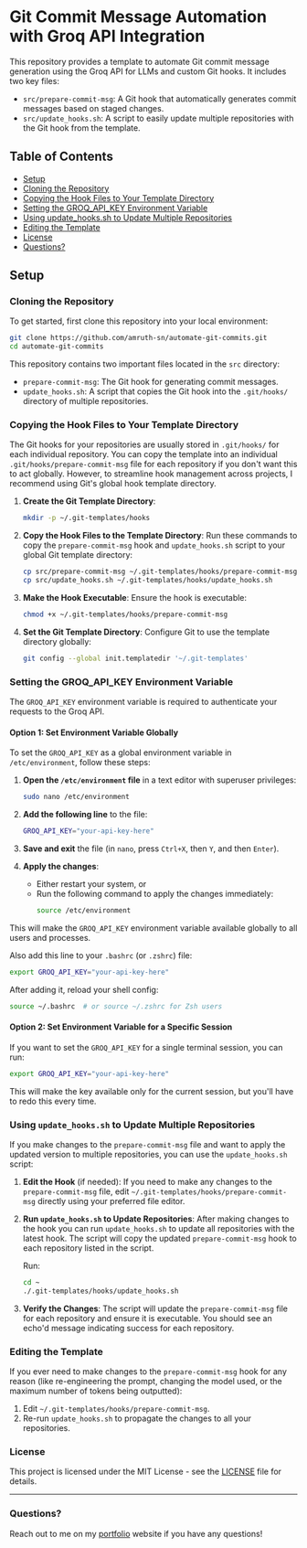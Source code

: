 
# Git Commit Message Automation with Groq API Integration

This repository provides a template to automate Git commit message generation using the Groq API for LLMs and custom Git hooks. It includes two key files:
- `src/prepare-commit-msg`: A Git hook that automatically generates commit messages based on staged changes.
- `src/update_hooks.sh`: A script to easily update multiple repositories with the Git hook from the template.

## Table of Contents
- [Setup](#setup)
- [Cloning the Repository](#cloning-the-repository)
- [Copying the Hook Files to Your Template Directory](#copying-the-hook-files-to-your-template-directory)
- [Setting the GROQ_API_KEY Environment Variable](#setting-the-groq_api_key-environment-variable)
- [Using update_hooks.sh to Update Multiple Repositories](#using-hookssh-to-update-multiple-repositories)
- [Editing the Template](#editing-the-template)
- [License](#license)
- [Questions?](#questions)

## Setup

### Cloning the Repository

To get started, first clone this repository into your local environment:

```bash
git clone https://github.com/amruth-sn/automate-git-commits.git
cd automate-git-commits
```

This repository contains two important files located in the `src` directory:
- `prepare-commit-msg`: The Git hook for generating commit messages.
- `update_hooks.sh`: A script that copies the Git hook into the `.git/hooks/` directory of multiple repositories.

### Copying the Hook Files to Your Template Directory

The Git hooks for your repositories are usually stored in `.git/hooks/` for each individual repository. You can copy the template into an individual `.git/hooks/prepare-commit-msg` file for each repository if you don't want this to act globally. However, to streamline hook management across projects, I recommend using Git's global hook template directory.

1. **Create the Git Template Directory**:
   ```bash
   mkdir -p ~/.git-templates/hooks
   ```

2. **Copy the Hook Files to the Template Directory**:
   Run these commands to copy the `prepare-commit-msg` hook and `update_hooks.sh` script to your global Git template directory:
   
   ```bash
   cp src/prepare-commit-msg ~/.git-templates/hooks/prepare-commit-msg
   cp src/update_hooks.sh ~/.git-templates/hooks/update_hooks.sh
   ```

3. **Make the Hook Executable**:
   Ensure the hook is executable:
   
   ```bash
   chmod +x ~/.git-templates/hooks/prepare-commit-msg
   ```

4. **Set the Git Template Directory**:
   Configure Git to use the template directory globally:
   
   ```bash
   git config --global init.templatedir '~/.git-templates'
   ```

### Setting the GROQ_API_KEY Environment Variable

The `GROQ_API_KEY` environment variable is required to authenticate your requests to the Groq API.

#### Option 1: Set Environment Variable Globally
To set the `GROQ_API_KEY` as a global environment variable in `/etc/environment`, follow these steps:

1. **Open the `/etc/environment` file** in a text editor with superuser privileges:
   ```bash
   sudo nano /etc/environment
   ```

2. **Add the following line** to the file:
   ```bash
   GROQ_API_KEY="your-api-key-here"
   ```

3. **Save and exit** the file (in `nano`, press `Ctrl+X`, then `Y`, and then `Enter`).

4. **Apply the changes**:
   - Either restart your system, or
   - Run the following command to apply the changes immediately:
     ```bash
     source /etc/environment
     ```

This will make the `GROQ_API_KEY` environment variable available globally to all users and processes.

Also add this line to your `.bashrc` (or `.zshrc`) file:

```bash
export GROQ_API_KEY="your-api-key-here"
```

After adding it, reload your shell config:

```bash
source ~/.bashrc  # or source ~/.zshrc for Zsh users
```

#### Option 2: Set Environment Variable for a Specific Session

If you want to set the `GROQ_API_KEY` for a single terminal session, you can run:

```bash
export GROQ_API_KEY="your-api-key-here"
```

This will make the key available only for the current session, but you'll have to redo this every time.

### Using `update_hooks.sh` to Update Multiple Repositories

If you make changes to the `prepare-commit-msg` file and want to apply the updated version to multiple repositories, you can use the `update_hooks.sh` script:

1. **Edit the Hook** (if needed):
   If you need to make any changes to the `prepare-commit-msg` file, edit `~/.git-templates/hooks/prepare-commit-msg` directly using your preferred file editor.

2. **Run `update_hooks.sh` to Update Repositories**:
   After making changes to the hook you can run `update_hooks.sh` to update all repositories with the latest hook. The script will copy the updated `prepare-commit-msg` hook to each repository listed in the script.

   Run:
   ```bash
   cd ~
   ./.git-templates/hooks/update_hooks.sh
   ```

3. **Verify the Changes**:
   The script will update the `prepare-commit-msg` file for each repository and ensure it is executable. You should see an echo'd message indicating success for each repository.

### Editing the Template

If you ever need to make changes to the `prepare-commit-msg` hook for any reason (like re-engineering the prompt, changing the model used, or the maximum number of tokens being outputted):
1. Edit `~/.git-templates/hooks/prepare-commit-msg`.
2. Re-run `update_hooks.sh` to propagate the changes to all your repositories.

### License
This project is licensed under the MIT License - see the [LICENSE](LICENSE) file for details.

---
### Questions?
Reach out to me on my [portfolio](https://www.amruthn.com/) website if you have any questions!

